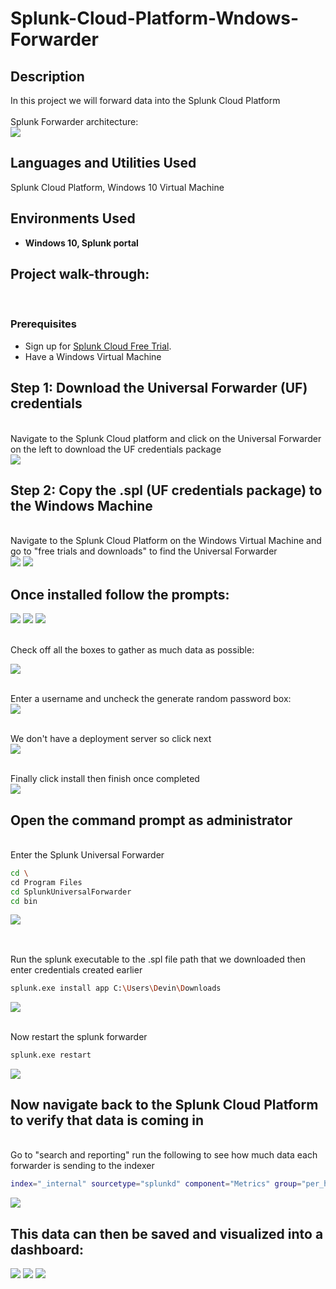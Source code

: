 # Splunk-Cloud-Platform-Wndows-Forwarder
<h2>Description</h2>
In this project we will forward data into the Splunk Cloud Platform
<br />
<br/>  Splunk Forwarder architecture: <br/>
<img src="https://github.com/user-attachments/assets/f610827a-cdca-479c-9c63-271935de836a"/>


<h2>Languages and Utilities Used</h2>

Splunk Cloud Platform, Windows 10 Virtual Machine

<h2>Environments Used </h2>

- <b>Windows 10, Splunk portal </b>

<h2>Project walk-through:</h2>
<br/>
<p align="center">

 

### **Prerequisites**  
- Sign up for [Splunk Cloud Free Trial](https://www.splunk.com/).
- Have a Windows Virtual Machine 

##  Step 1: Download the Universal Forwarder (UF) credentials 
<br/> Navigate to the Splunk Cloud platform and click on the Universal Forwarder on the left to download the UF credentials package <br/>
<img src="https://github.com/user-attachments/assets/534317f0-68fa-47a0-a0e6-361cbd61c8a8"/>


## Step 2: Copy the .spl (UF credentials package) to the Windows Machine
<br/> Navigate to the Splunk Cloud Platform on the Windows Virtual Machine and go to "free trials and downloads" to find the Universal Forwarder <br/>
<img src="https://github.com/user-attachments/assets/36fcf3e5-9b4d-4948-bd42-c522429429ed"/>
<img src="https://github.com/user-attachments/assets/117728f2-4705-43e3-ae9d-a82e1bd239a4"/>

## Once installed follow the prompts:

<img src="https://github.com/user-attachments/assets/02d21b7d-dc0e-4ad3-87a3-e70c05c1148c"/>
<img src="https://github.com/user-attachments/assets/8a9cf2d8-509b-45ac-88ed-d6e7fb03599b"/>
<img src="https://github.com/user-attachments/assets/74366f91-aef9-4c02-9f53-bed40edb916e"/>

<br/> Check off all the boxes to gather as much data as possible: <br/>

<img src="https://github.com/user-attachments/assets/0a9216ab-9b10-4eda-99e0-28b1ae371ee2"/>

<br/> Enter a username and uncheck the generate random password box: <br/>
<img src="https://github.com/user-attachments/assets/5b757f9d-f1a9-4133-acae-5c3d6dc9f074"/>

<br/> We don't have a deployment server so click next <br/>
<img src="https://github.com/user-attachments/assets/e3763114-1fe7-43c4-ae3c-5140072eff59"/>

<br/> Finally click install then finish once completed <br/>
<img src="https://github.com/user-attachments/assets/42c46e62-4154-4c09-b524-6088431592ea"/>

## Open the command prompt as administrator 
<br/> Enter the Splunk Universal Forwarder <br/>

```Bash
cd \
cd Program Files
cd SplunkUniversalForwarder
cd bin
```

<img src="https://github.com/user-attachments/assets/f96ec9b7-f5c5-4f56-af01-8348083b8c3f"/>

## 
<br/> Run the splunk executable to the .spl file path that we downloaded then enter credentials created earlier <br/>

```Bash
splunk.exe install app C:\Users\Devin\Downloads 
```

<img src="https://github.com/user-attachments/assets/b9926d42-b40e-4f30-aca5-40810407dae2"/>

<br/> Now restart the splunk forwarder <br/>

```Bash
splunk.exe restart
```

<img src="https://github.com/user-attachments/assets/73c81ee9-64ef-470c-b9ef-1cba52ae8454"/>

## Now navigate back to the Splunk Cloud Platform to verify that data is coming in
<br/> Go to "search and reporting" run the following to see how much data each forwarder is sending to the indexer <br/>

```Bash
index="_internal" sourcetype="splunkd" component="Metrics" group="per_host_thruput"
```

<img src="https://github.com/user-attachments/assets/edb2eca5-6885-4a9f-9237-b1731f1d4a1b"/>

## This data can then be saved and visualized into a dashboard:

<img src="https://github.com/user-attachments/assets/e7478745-8ea8-41ec-997e-fe171e1a34a0"/>
<img src="https://github.com/user-attachments/assets/0e6fb6c6-443e-4073-97bb-27e0b1a1bf03"/>
<img src="https://github.com/user-attachments/assets/c129463d-218b-4a78-8694-2cc0253fdb9e"/>
